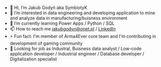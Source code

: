- 👋 Hi, I’m Jakub Godyń aka SymbiotyK
- 👀 I’m interested in data engineering and developing application to mine and analyze data in manufacturing/buisness environment
- 🌱 I’m currently learning Power Apps / Python / SQL
- 📫 How to reach me jakubgodyn@onet.pl / [LinkedIn](https://www.linkedin.com/in/jakub-gody%C5%84-94444b290/)
- ⚡ Fun fact: I'm member of Arma4Ever core team and I'm contributing in development of gaming community
- 💼 Looking for job as Industral, Buisness data analyst / Low-code application developer / Industrial engineer / Database developer / Digitalization specialist
<!---
SymbiotyK/SymbiotyK is a ✨ special ✨ repository because its `README.md` (this file) appears on your GitHub profile.
You can click the Preview link to take a look at your changes.
--->
